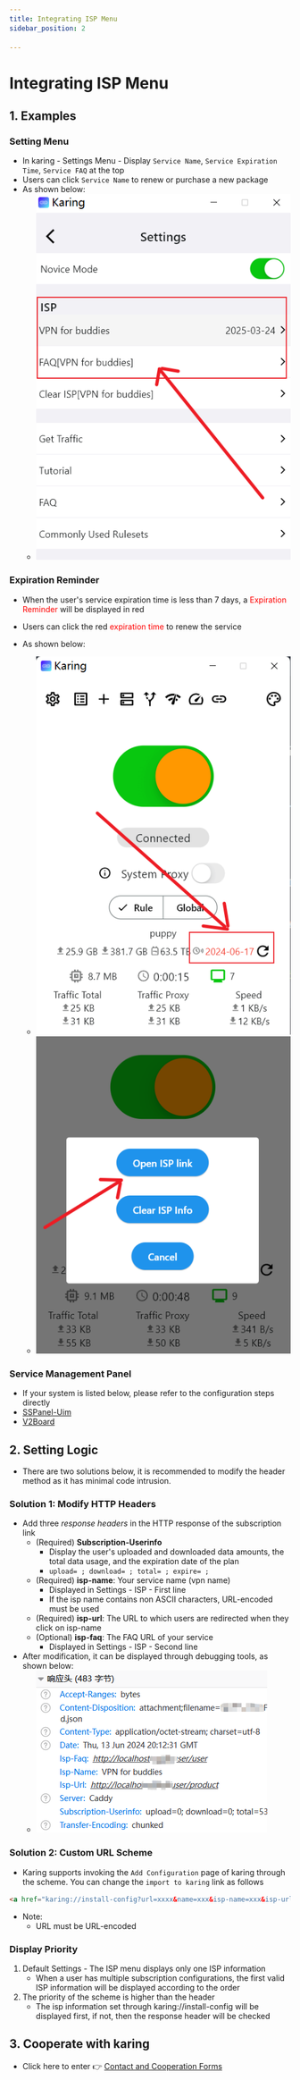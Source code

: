 ```yaml
---
title: Integrating ISP Menu
sidebar_position: 2

---
```


# Integrating ISP Menu

## 1. Examples

### Setting Menu

- In karing - Settings Menu - Display `Service Name`, `Service Expiration Time`, `Service FAQ` at the top
- Users can click `Service Name` to renew or purchase a new package
- As shown below:
  - ![menu](./img/cpr-1.png)

### Expiration Reminder

- When the user's service expiration time is less than 7 days, a <font color='red'>Expiration Reminder</font> will be displayed in red

- Users can click the red <font color='red'>expiration time</font> to renew the service
- As shown below:
  - ![expiration reminder](./img/cpr-4.png)
  - ![click to isp](./img/cpr-5.png)


### Service Management Panel

- If your system is listed below, please refer to the configuration steps directly
- [SSPanel-Uim](/cooperation/sspanel)
- [V2Board](/cooperation/v2board)

## 2. Setting Logic

- There are two solutions below, it is recommended to modify the header method as it has minimal code intrusion.

### Solution 1: Modify HTTP Headers

- Add three *response headers* in the HTTP response of the subscription link
  - (Required) **Subscription-Userinfo**
    - Display the user's uploaded and downloaded data amounts, the total data usage, and the expiration date of the plan
    - `upload= ; download= ; total= ; expire= ;`
  - (Required) **isp-name**: Your service name (vpn name)
    - Displayed in Settings - ISP - First line
    - If the isp name contains non ASCII characters, URL-encoded must be used
  - (Required) **isp-url**: The URL to which users are redirected when they click on isp-name
  - (Optional) **isp-faq**: The FAQ URL of your service
    - Displayed in Settings - ISP - Second line
- After modification, it can be displayed through debugging tools, as shown below:
  - ![header](./img/cpr-3.png)

### Solution 2: Custom URL Scheme

- Karing supports invoking the `Add Configuration` page of karing through the scheme. You can change the `import to karing` link as follows
```html
<a href="karing://install-config?url=xxxx&name=xxx&isp-name=xxx&isp-url=xxx&isp-faq=xxx">import to karing</a>
```
- Note:
  - URL must be URL-encoded

### Display Priority

1. Default Settings - The ISP menu displays only one ISP information
   - When a user has multiple subscription configurations, the first valid ISP information will be displayed according to the order
2. The priority of the scheme is higher than the header
   - The isp information set through karing://install-config will be displayed first, if not, then the response header will be checked

## 3. Cooperate with karing
- Click here to enter 👉 [Contact and Cooperation Forms](/en/blog/isp/cooperation#for-vpn-providers-from-other-regions)

